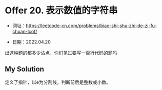 # Offer 20. 表示数值的字符串
- 网址：https://leetcode-cn.com/problems/biao-shi-shu-zhi-de-zi-fu-chuan-lcof/

- 日期：2022.04.20

出这种题的都多少沾点，你们见过要写一百行代码的题吗



## My Solution

定义了指针，以e为分割线，判断前后是整数或小数。

